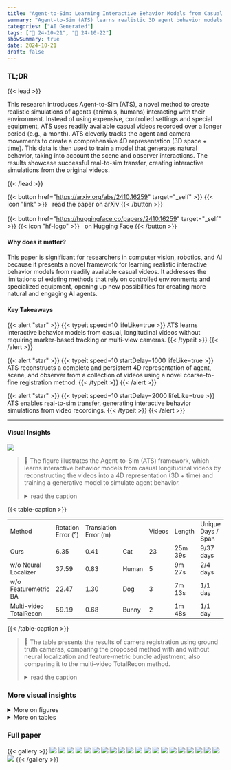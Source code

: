 ```yaml
---
title: "Agent-to-Sim: Learning Interactive Behavior Models from Casual Longitudinal Videos"
summary: "Agent-to-Sim (ATS) learns realistic 3D agent behavior models from casual, longitudinal videos by reconstructing a persistent 4D representation and training a generative model, enabling real-to-sim tra..."
categories: ["AI Generated"]
tags: ["🔖 24-10-21", "🤗 24-10-22"]
showSummary: true
date: 2024-10-21
draft: false
---
```


### TL;DR


{{< lead >}}

This research introduces Agent-to-Sim (ATS), a novel method to create realistic simulations of agents (animals, humans) interacting with their environment.  Instead of using expensive, controlled settings and special equipment, ATS uses readily available casual videos recorded over a longer period (e.g., a month).  ATS cleverly tracks the agent and camera movements to create a comprehensive 4D representation (3D space + time).  This data is then used to train a model that generates natural behavior, taking into account the scene and observer interactions. The results showcase successful real-to-sim transfer, creating interactive simulations from the original videos.

{{< /lead >}}


{{< button href="https://arxiv.org/abs/2410.16259" target="_self" >}}
{{< icon "link" >}} &nbsp; read the paper on arXiv
{{< /button >}}
<br><br>
{{< button href="https://huggingface.co/papers/2410.16259" target="_self" >}}
{{< icon "hf-logo" >}} &nbsp; on Hugging Face
{{< /button >}}

#### Why does it matter?
This paper is significant for researchers in computer vision, robotics, and AI because it presents a novel framework for learning realistic interactive behavior models from readily available casual videos.  It addresses the limitations of existing methods that rely on controlled environments and specialized equipment, opening up new possibilities for creating more natural and engaging AI agents.
#### Key Takeaways

{{< alert "star" >}}
{{< typeit speed=10 lifeLike=true >}} ATS learns interactive behavior models from casual, longitudinal videos without requiring marker-based tracking or multi-view cameras. {{< /typeit >}}
{{< /alert >}}

{{< alert "star" >}}
{{< typeit speed=10 startDelay=1000 lifeLike=true >}} ATS reconstructs a complete and persistent 4D representation of agent, scene, and observer from a collection of videos using a novel coarse-to-fine registration method. {{< /typeit >}}
{{< /alert >}}

{{< alert "star" >}}
{{< typeit speed=10 startDelay=2000 lifeLike=true >}} ATS enables real-to-sim transfer, generating interactive behavior simulations from video recordings. {{< /typeit >}}
{{< /alert >}}

------
#### Visual Insights



![](figures/figures_1_0.png)

> 🔼 The figure illustrates the Agent-to-Sim (ATS) framework, which learns interactive behavior models from casual longitudinal videos by reconstructing the videos into a 4D representation (3D + time) and training a generative model to simulate agent behavior.
> <details>
> <summary>read the caption</summary>
> Figure 1: Learning agent behavior from longitudinal casual video recordings. We answer the following question: can we simulate the behavior of an agent, by learning from casually-captured videos of the same agent recorded across a long period of time (e.g., a month)? A) We first reconstruct videos in 4D (3D & time), which includes the scene, the trajectory of the agent, and the trajectory of the observer (i.e., camera held by the observer). Such individual 4D reconstructions are registered across time, resulting in a complete and persistent 4D representation. B) Then we learn a model of the agent for interactive behavior generation. The behavior model explicitly reasons about goals, paths, and full body movements conditioned on the agent’s ego-perception and past trajectory. Such an agent representation allows generation of novel scenarios through conditioning. For example, conditioned on different observer trajectories, the cat agent chooses to walk to the carpet, stays still while quivering his tail, or hide under the tray stand. Please see videos results in the supplement.
> </details>







{{< table-caption >}}
<table id='4' style='font-size:14px'><tr><td>Method</td><td>Rotation Error (°)</td><td>Translation Error (m)</td><td></td><td>Videos</td><td>Length</td><td>Unique Days / Span</td></tr><tr><td>Ours</td><td>6.35</td><td>0.41</td><td>Cat</td><td>23</td><td>25m 39s</td><td>9/37 days</td></tr><tr><td>w/o Neural Localizer</td><td>37.59</td><td>0.83</td><td>Human</td><td>5</td><td>9m 27s</td><td>2/4 days</td></tr><tr><td>w/o Featuremetric BA</td><td>22.47</td><td>1.30</td><td>Dog</td><td>3</td><td>7m 13s</td><td>1/1 day</td></tr><tr><td>Multi-video TotalRecon</td><td>59.19</td><td>0.68</td><td>Bunny</td><td>2</td><td>1m 48s</td><td>1/1 day</td></tr></table>{{< /table-caption >}}

> 🔼 The table presents the results of camera registration using ground truth cameras, comparing the proposed method with and without neural localization and feature-metric bundle adjustment, also comparing it to the multi-video TotalRecon method.
> <details>
> <summary>read the caption</summary>
> Table 1: Evaluation of Camera Registration.
> </details>



### More visual insights

<details>
<summary>More on figures
</summary>


![](figures/figures_2_0.png)

> 🔼 The figure illustrates the Agent-to-Sim (ATS) framework, showing how 4D spacetime reconstruction from casual longitudinal videos enables interactive behavior simulation of 3D agents.
> <details>
> <summary>read the caption</summary>
> Figure 1: Learning agent behavior from longitudinal casual video recordings. We answer the following question: can we simulate the behavior of an agent, by learning from casually-captured videos of the same agent recorded across a long period of time (e.g., a month)? A) We first reconstruct videos in 4D (3D & time), which includes the scene, the trajectory of the agent, and the trajectory of the observer (i.e., camera held by the observer). Such individual 4D reconstructions are registered across time, resulting in a complete and persistent 4D representation. B) Then we learn a model of the agent for interactive behavior generation. The behavior model explicitly reasons about goals, paths, and full body movements conditioned on the agent’s ego-perception and past trajectory. Such an agent representation allows generation of novel scenarios through conditioning. For example, conditioned on different observer trajectories, the cat agent chooses to walk to the carpet, stays still while quivering his tail, or hide under the tray stand. Please see videos results in the supplement.
> </details>



![](figures/figures_2_1.png)

> 🔼 The figure illustrates the Agent-to-Sim (ATS) framework, showing how it reconstructs casual longitudinal videos into a 4D representation and then trains a generative model to simulate interactive agent behaviors.
> <details>
> <summary>read the caption</summary>
> Figure 1: Learning agent behavior from longitudinal casual video recordings. We answer the following question: can we simulate the behavior of an agent, by learning from casually-captured videos of the same agent recorded across a long period of time (e.g., a month)? A) We first reconstruct videos in 4D (3D & time), which includes the scene, the trajectory of the agent, and the trajectory of the observer (i.e., camera held by the observer). Such individual 4D reconstructions are registered across time, resulting in a complete and persistent 4D representation. B) Then we learn a model of the agent for interactive behavior generation. The behavior model explicitly reasons about goals, paths, and full body movements conditioned on the agent’s ego-perception and past trajectory. Such an agent representation allows generation of novel scenarios through conditioning. For example, conditioned on different observer trajectories, the cat agent chooses to walk to the carpet, stays still while quivering his tail, or hide under the tray stand. Please see videos results in the supplement.
> </details>



![](figures/figures_2_2.png)

> 🔼 The figure illustrates the Agent-to-Sim (ATS) framework, showing the process of reconstructing casual longitudinal videos into a 4D representation and then training an interactive behavior model.
> <details>
> <summary>read the caption</summary>
> Figure 1: Learning agent behavior from longitudinal casual video recordings. We answer the following question: can we simulate the behavior of an agent, by learning from casually-captured videos of the same agent recorded across a long period of time (e.g., a month)? A) We first reconstruct videos in 4D (3D & time), which includes the scene, the trajectory of the agent, and the trajectory of the observer (i.e., camera held by the observer). Such individual 4D reconstructions are registered across time, resulting in a complete and persistent 4D representation. B) Then we learn a model of the agent for interactive behavior generation. The behavior model explicitly reasons about goals, paths, and full body movements conditioned on the agent’s ego-perception and past trajectory. Such an agent representation allows generation of novel scenarios through conditioning. For example, conditioned on different observer trajectories, the cat agent chooses to walk to the carpet, stays still while quivering his tail, or hide under the tray stand. Please see videos results in the supplement.
> </details>



![](figures/figures_6_0.png)

> 🔼 The figure illustrates the hierarchical pipeline used for generating agent behavior, starting from encoding egocentric information and progressing through goal generation, path planning, and finally, body pose generation.
> <details>
> <summary>read the caption</summary>
> Figure 2: Pipeline for behavior generation. We encode egocentric information into a perception code w, conditioned on which we generate fully body motion in a hierarchical fashion. We start by generating goals Z, then paths P and finally body poses G. Each node is represented by the gradient of its log distribution, trained with denoising objectives (Eq. 8). Given G, the full body motion of an agent can be computed via blend skinning (Eq. 3).
> </details>



![](figures/figures_7_0.png)

> 🔼 The figure compares multi-video scene reconstruction results of the proposed Agent-to-Sim (ATS) framework with TotalRecon, showing the impact of different components (neural localizer, featuremetric bundle adjustment, and scene annealing) on reconstruction quality.
> <details>
> <summary>read the caption</summary>
> Figure 3: Comparison on multi-video scene reconstruction. We show birds-eye-view rendering of the reconstructed scene using the bunny dataset. Compared to TotalRecon that does not register multiple videos, ATS produces higher-quality scene reconstruction. Neural localizer (NL) and featuremetric losses (FBA) are shown important for camera registration. Scene annealing is important for reconstructing a complete scene from partial video captures.
> </details>



![](figures/figures_9_0.png)

> 🔼 Figure 4 shows the effect of removing different conditioning signals (user, past trajectory, and environment) on the sampled goals for agent behavior generation, demonstrating that all three signals are important for realistic behavior generation.
> <details>
> <summary>read the caption</summary>
> Figure 4: Analysis of conditioning signals. We show results of removing one conditioning signal at a time. Removing observer conditioning and past trajectory conditioning makes the sampled goals more spread out (e.g., regions both in front of the agent and behind the agent); removing the environment conditioning introduces infeasible goals that penetrate the ground and the walls.
> </details>



![](figures/figures_10_0.png)

> 🔼 The figure shows the results of 4D reconstruction of a cat's movement in its environment from multiple video recordings, including both reference images and a bird's-eye view of the reconstructed trajectories.
> <details>
> <summary>read the caption</summary>
> Figure 5: Results of 4D reconstruction. Top: reference images and renderings. Background color represents correspondence. Colored blobs on the cat represent B = 25 bones (e.g., head is represented by the yellow blob). The magenta colored lines represents reconstructed trajectories of each blob in the world space. Bottom: Bird’s eye view of the reconstructed scene and agent trajectories, registered to the same scene coordinate. Each colored line represents a unique video sequence where boxes and spheres indicate the starting and the end location.
> </details>



![](figures/figures_18_0.png)

> 🔼 Figure 6 compares the 4D reconstruction results of the proposed method and TotalRecon, highlighting the improvements in agent shape, alignment, and environmental reconstruction accuracy.
> <details>
> <summary>read the caption</summary>
> Figure 6: Qualitative comparison with TotalRecon (Song et al., 2023) on 4D reconstruction. Top: reconstruction of the agent at at specific frame. Total-recon produces shapes with missing limbs and bone transformations that are misaligned with the shape, while our method produces complete shapes and good alignment. Bottom: reconstruction of the environment. TotalRecon produces distorted and incomplete geometry (due to lack of observations from a single video), while our method produces an accurate and complete environment reconstruction.
> </details>



![](figures/figures_18_1.png)

> 🔼 Figure 7 shows a qualitative comparison of 4D reconstruction results between ATS and TotalRecon, highlighting ATS's ability to reconstruct scene elements not visible in individual input videos.
> <details>
> <summary>read the caption</summary>
> Figure 7: Qualitative comparison on 4D reconstruction (Tab. 3). We compare with TotalRecon on 4D reconstruction quality. We show novel views rendered with a held-out camera that looks from the opposite side. ATS is able to leverage multiple videos captured at different times to reconstruct the wall (blue box) and the tripod stand (red box) even they are not visible in the input views. Multi-video TotalRecon produces blurry RGB and depth due to bad camera registration. The original TotalRecon takes a single video as input and therefore fails to reconstruct the regions (the tripod and the wall) that are not visible in the input video.
> </details>



![](figures/figures_19_0.png)

> 🔼 Figure 8 shows the effect of scene code on path generation, demonstrating that including scene information prevents the generated path from going through walls.
> <details>
> <summary>read the caption</summary>
> Figure 8: Visual ablation on scene awareness. We demonstrate the effect of the scene code \(\omega_s\) through goal-conditioned path generation (bird's-eye-view, blue sphere goal; gradient color generated path; gray blocks locations that have been visited in the training data). Conditioned on scene, the generated path abide by the scene geometry, while removing the scene code, the generated paths go through the wall in between two empty spaces.
> </details>



![](figures/figures_19_1.png)

> 🔼 Figure 9 shows the visualization of agent and user preferences over the 3D environment as heatmaps generated from their trajectories.
> <details>
> <summary>read the caption</summary>
> Figure 9: Given the 3D trajectories of the agent and the user accumulated over time (top), one could compute their preference represented by 3D heatmaps (bottom). Note the high agent preference over table and sofa.
> </details>



![](figures/figures_20_0.png)

> 🔼 The figure shows the generalization ability of the behavior model to generate diverse motion of a cat jumping off a table and landing at different locations even though there is only one example in the training data.
> <details>
> <summary>read the caption</summary>
> Figure 11: Generalization ability of the behavior model. Thanks to the ego-centric encoding design (Eq. 12), a specific behavior can be learned and generalized to novel situations even it was seen once. Although there's only one data point where the cat jumps off the dining table, our method can generate diverse motion of cat jumping off the table while landing at different locations (to the left, middle, and right of the table) as shown in the visual.
> </details>



![](figures/figures_20_1.png)

> 🔼 The figure shows the results of 4D reconstruction of a cat's movement in its environment over time, combining multiple video clips into a cohesive spatiotemporal representation.
> <details>
> <summary>read the caption</summary>
> Figure 5: Results of 4D reconstruction. Top: reference images and renderings. Background color represents correspondence. Colored blobs on the cat represent B = 25 bones (e.g., head is represented by the yellow blob). The magenta colored lines represents reconstructed trajectories of each blob in the world space. Bottom: Bird’s eye view of the reconstructed scene and agent trajectories, registered to the same scene coordinate. Each colored line represents a unique video sequence where boxes and spheres indicate the starting and the end location.
> </details>



![](figures/figures_21_0.png)

> 🔼 The figure shows the results of 4D reconstruction of a cat's movement in a scene, combining reference images, renderings, and visualizations of the reconstructed trajectories.
> <details>
> <summary>read the caption</summary>
> Figure 5: Results of 4D reconstruction. Top: reference images and renderings. Background color represents correspondence. Colored blobs on the cat represent B = 25 bones (e.g., head is represented by the yellow blob). The magenta colored lines represents reconstructed trajectories of each blob in the world space. Bottom: Bird’s eye view of the reconstructed scene and agent trajectories, registered to the same scene coordinate. Each colored line represents a unique video sequence where boxes and spheres indicate the starting and the end location.
> </details>



![](figures/figures_21_1.png)

> 🔼 The figure shows the robustness of the camera localization method to layout changes in the scene.
> <details>
> <summary>read the caption</summary>
> Figure 13: Robustness to layout changes. We find our camera localization to be robust to layout changes, e.g., the cushion and the large boxes (left) and the box (right). However, it fails to reconstruct layout changes, especially when they are only observed in a few views.
> </details>



</details>




<details>
<summary>More on tables
</summary>


{{< table-caption >}}
<table id='1' style='font-size:16px'><tr><td>Method</td><td>DepthAcc (all)</td><td>DepthAcc (fg)</td><td>DepthAcc (bg)</td><td>LPIPS (all)</td><td>LPIPS (fg)</td><td>LPIPS (bg)</td></tr><tr><td>Ours</td><td>0.708</td><td>0.695</td><td>0.703</td><td>0.613</td><td>0.609</td><td>0.613</td></tr><tr><td>SV TotalRecon</td><td>0.533</td><td>0.685</td><td>0.518</td><td>0.641</td><td>0.619</td><td>0.641</td></tr><tr><td>MV TotalRecon</td><td>0.099</td><td>0.647</td><td>0.053</td><td>0.634</td><td>0.666</td><td>0.633</td></tr></table>{{< /table-caption >}}
> 🔼 {{ table.description }}
> <details>
> <summary>read the caption</summary>
> {{ table.caption }}
> </details>


> This table presents a quantitative evaluation of the 4D reconstruction performance of the proposed method and compares it with the single-video and multi-video versions of TotalRecon, using metrics such as DepthAcc (for all pixels, foreground, and background) and LPIPS.


{{< table-caption >}}
<table id='3' style='font-size:14px'><tr><td>Method</td><td>Goal (m) ↓</td><td>Path (m) ↓</td><td>Orientation (rad) ↓</td><td>Joint Angles (rad)↓</td></tr><tr><td>Location prior (Ziebart et al., 2009)</td><td>0.663±0.307</td><td>N.A.</td><td>N.A.</td><td>N.A.</td></tr><tr><td>Gaussian (Kendall & Gal, 2017)</td><td>0.942±0.081</td><td>0.440 ±0.002</td><td>1.099 ±0.003</td><td>0.295 士0.001</td></tr><tr><td>ATS (Ours)</td><td>0.448±0.146</td><td>0.234 士0.054</td><td>0.550 士0.112</td><td>0.237 士0.006</td></tr><tr><td>(a) hier→1-stage (Tevet et al., 2022)</td><td>1.322±0.071</td><td>0.575 士0.026</td><td>0.879 士0.041</td><td>0.263 士0.007</td></tr><tr><td>(b) ego→world (Rhinehart & Kitani, 2016)</td><td>1.164±0.043</td><td>0.577 士0.022</td><td>0.873 士0.027</td><td>0.295 士0.006</td></tr><tr><td>(c) w/o observer Wo</td><td>0.647±0.148</td><td>0.327 士0.076</td><td>0.620 士0.092</td><td>±0.006 0.240</td></tr><tr><td>(d) w/o scene Ws</td><td>0.784±0.126</td><td>士0.051 0.340</td><td>士0.081 0.678</td><td>士0.007 0.243</td></tr></table>{{< /table-caption >}}
> 🔼 {{ table.description }}
> <details>
> <summary>read the caption</summary>
> {{ table.caption }}
> </details>


> Table 4 presents a quantitative evaluation of the interactive behavior prediction model, comparing its performance against other methods in predicting goal, path, orientation, and joint angles.


{{< table-caption >}}
<table id='5' style='font-size:14px'><tr><td>Method</td><td>Path (m) ↓</td><td>Orientation (rad) ↓</td><td>Joint Angles (rad)↓</td></tr><tr><td>Gaussian (Kendall & Gal, 2017)</td><td>0.206±0.002</td><td>0.370±0.003</td><td>0.232±0.001</td></tr><tr><td>ATS (Ours)</td><td>0.115±0.006</td><td>0.331 ±0.004</td><td>0.213±0.001</td></tr><tr><td>(a) ego→world (Rhinehart & Kitani, 2016)</td><td>0.209±0.002</td><td>0.429±0.006</td><td>0.250±0.002</td></tr><tr><td>(b) control-unet→code</td><td>0.146 士0.005</td><td>士0.004 0.351</td><td>士0.001 0.220</td></tr></table>{{< /table-caption >}}
> 🔼 {{ table.description }}
> <details>
> <summary>read the caption</summary>
> {{ table.caption }}
> </details>


> Table 5 presents a quantitative evaluation of the model's ability to generate paths and full body motions conditioned on goals, comparing its performance against existing methods.


{{< table-caption >}}
<table id='1' style='font-size:14px'><tr><td>Symbol</td><td>Description</td></tr><tr><td colspan="2">Global Notations</td></tr><tr><td>B</td><td>The number of bones of an agent. By defatult B = 25.</td></tr><tr><td>M</td><td>The number of videos.</td></tr><tr><td>Ni</td><td>The number of image frames extracted from video i.</td></tr><tr><td>Ii</td><td>The sequence of color images {I1, · · · , INi} extracted from video i.</td></tr><tr><td>⌀i</td><td>The sequence of DINOv2 feature images {⌀1, . . . , �Ni} extracted from video i.</td></tr><tr><td>Ti</td><td>The length of video i.</td></tr><tr><td>T*</td><td>The time horizon of behavior diffusion. By default T* = 5.6s.</td></tr><tr><td>T'</td><td>The time horizon of past conditioning. By default T' = 0.8s</td></tr><tr><td>Z E R3</td><td>Goal of the agent, defined as the location at the end of T*</td></tr><tr><td>P E R3xT*</td><td>Path of the agent, defined as the root body trajectory over T*</td></tr><tr><td>G E R6bxt*</td><td>Pose of the agent, defined as the 6DoF rigid motion of bones over T*</td></tr><tr><td>Ws E R64</td><td>Scene code, representing the scene perceived by the agent.</td></tr><tr><td>Wo E R64</td><td>Observer code, representing the observer perceived by the agent.</td></tr><tr><td>Wp E R64</td><td>Past code, representing the history of events happened to the agent.</td></tr><tr><td colspan="2">Learnable Parameters of 4D Reconstruction</td></tr><tr><td>T</td><td>Canonical NeRFs, including a scene MLP and an agent MLP.</td></tr><tr><td>Bi E R128</td><td>Per-video code that allows NeRFs to represent variations across videos.</td></tr><tr><td>D</td><td>Time-varying parameters, including {E, G, W}.</td></tr><tr><td>Et E SE(3)</td><td>The camera pose that transforms the scene to the camera coordinates at t.</td></tr><tr><td>Go E SE(3)</td><td>The camera pose that transforms the canonical agent to the camera coordinates at t.</td></tr><tr><td>Git E SE(3)</td><td>The transformation that moves bone b from its rest state to time t state.</td></tr><tr><td>W ERB</td><td>Skinning weights of a point, defined as the probability of belonging to bones.</td></tr><tr><td>f⌀</td><td>PoseNet that takes a DINOv2 feature image as input and produces camera pose.</td></tr><tr><td colspan="2">Learnable Parameters of Behavior Generation</td></tr><tr><td>MLP Oz</td><td>Goal MLP that represent the score function of goal distributions.</td></tr><tr><td>ControlUNet⌀p</td><td>Path UNet that represents the score function of path distributions.</td></tr><tr><td>ControlUNet⌀G</td><td>Pose UNet that represents the score function of pose distributions.</td></tr><tr><td>ResNet3D U⌀</td><td>Scene perception network that produces Ws from 3D feature grids ⌀.</td></tr><tr><td>MLP⌀。</td><td>Observer MLP that produces Wo from observer's past trajectory in T'.</td></tr><tr><td>MLP Up</td><td>Past MLP that produces Wp from agent's past trajectory in T'</td></tr></table>{{< /table-caption >}}
> 🔼 {{ table.description }}
> <details>
> <summary>read the caption</summary>
> {{ table.caption }}
> </details>


> This table lists the notations and symbols used in the paper, categorized into global notations, learnable parameters of 4D reconstruction, and learnable parameters of behavior generation.


</details>


### Full paper

{{< gallery >}}
<img src="paper_images/1.png" class="grid-w50 md:grid-w33 xl:grid-w25" />
<img src="paper_images/2.png" class="grid-w50 md:grid-w33 xl:grid-w25" />
<img src="paper_images/3.png" class="grid-w50 md:grid-w33 xl:grid-w25" />
<img src="paper_images/4.png" class="grid-w50 md:grid-w33 xl:grid-w25" />
<img src="paper_images/5.png" class="grid-w50 md:grid-w33 xl:grid-w25" />
<img src="paper_images/6.png" class="grid-w50 md:grid-w33 xl:grid-w25" />
<img src="paper_images/7.png" class="grid-w50 md:grid-w33 xl:grid-w25" />
<img src="paper_images/8.png" class="grid-w50 md:grid-w33 xl:grid-w25" />
<img src="paper_images/9.png" class="grid-w50 md:grid-w33 xl:grid-w25" />
<img src="paper_images/10.png" class="grid-w50 md:grid-w33 xl:grid-w25" />
<img src="paper_images/11.png" class="grid-w50 md:grid-w33 xl:grid-w25" />
<img src="paper_images/12.png" class="grid-w50 md:grid-w33 xl:grid-w25" />
<img src="paper_images/13.png" class="grid-w50 md:grid-w33 xl:grid-w25" />
<img src="paper_images/14.png" class="grid-w50 md:grid-w33 xl:grid-w25" />
<img src="paper_images/15.png" class="grid-w50 md:grid-w33 xl:grid-w25" />
<img src="paper_images/16.png" class="grid-w50 md:grid-w33 xl:grid-w25" />
<img src="paper_images/17.png" class="grid-w50 md:grid-w33 xl:grid-w25" />
<img src="paper_images/18.png" class="grid-w50 md:grid-w33 xl:grid-w25" />
<img src="paper_images/19.png" class="grid-w50 md:grid-w33 xl:grid-w25" />
<img src="paper_images/20.png" class="grid-w50 md:grid-w33 xl:grid-w25" />
<img src="paper_images/21.png" class="grid-w50 md:grid-w33 xl:grid-w25" />
{{< /gallery >}}